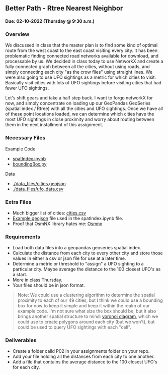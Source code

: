 ## Better Path - Rtree Nearest Neighbor
#### Due: 02-10-2022 (Thursday @ 9:30 a.m.)

### Overview

We discussed in class that the master plan is to find some kind of optimal route from the west coast to the east coast visiting every city. It has been problematic finding connected road networks available for download, and processable by us. We decided in class today to use NetworkX and create a fully connected graph between all the cities, without using roads, and simply connecting each city "as the crow flies" using straight lines. We were also going to use UFO sightings as a metric for which cities to visit. Basically visit cities with lots of UFO sightings before visiting cities that had fewer UFO sightings. 

Let's shift gears and take a half step back. I want to forgo networkX for now, and simply concentrate on loading up our GeoPandas GeoSeries (spatial index / Rtree) with all the cities and UFO sightings. Once we have all of these point locations loaded, we can determine which cities have the most UFO sightings in close proximity and worry about routing between them in the next installment of this assignment. 

### Necessary Files 

Example Code
- [spatIndex.ipynb](spatIndex.ipynb)  
- [boundingBox.py](boundingBox.py) 

Data
- [./data_files/cities.geojson](data_files/cities.geojson)
- [./data_files/ufo_data.csv](data_files/ufo_data.csv)

### Extra Files

- Much bigger list of cities: [cities.csv](data_files/cities.csv) 
- [Example geojson](data_files/example.geojson) file used in the spatIndex.ipynb file.
- Proof that OsmNX library hates me: [Osmnx](osmnxExample.ipynb)

### Requirements

- Load both data files into a geopandas geoseries spatial index. 
- Calculate the distance from each city to every other city and store those values in either a csv or json file for use at a later time.
- Determine a metric or threshold to "assign" a UFO sighting to a particular city. Maybe average the distance to the 100 closest UFO's as a start.
- More in class Thursday.
- Your files should be in json format.


> Note: We could use a clustering algorithm to determine the spatial proximity to each of our 49 cities, but I think we could use a bounding box for now to keep it simple and keep it within the realm of our example code. I'm not sure what size the box should be, but it also brings another spatial structure to mind: [voronoi diagram](https://en.wikipedia.org/wiki/Voronoi_diagram), which we could use to create polygons around each city (but we won't), but could be used to query UFO sightings with each "cell".  

### Deliverables

- Create a folder calld P02 in your assignments folder on your repo.
- Add your file holding all the distances from each city to one another.
- Add a file that contains the average distance to the 100 closest UFO's for each city.
